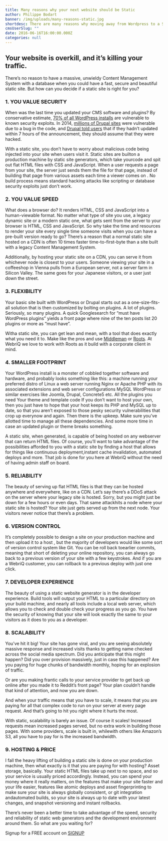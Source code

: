 ```yaml
---
title: Many reasons why your next website should be Static
author: Philippe Bodart
banner: /img/uploads/many-reasons-static.jpg
shortdesc: There are many reasons why moving away from Wordpress to a Static website approach makes sense
cmsUserSlug: ""
date: 2016-06-16T16:00:00.000Z
categories: null
---
```


## Your website is overkill, and it’s killing your traffic.

There’s no reason to have a massive, unwieldy Content Management System with a database when you could have a fast, secure and beautiful static site. But how can you decide if a static site is right for you?

###  1. YOU VALUE SECURITY

When was the last time you updated your CMS software and plugins? By conservative estimate, [70% of all WordPress installs](https://www.wpwhitesecurity.com/wordpress-security-news-updates/statistics-70-percent-wordpress-installations-vulnerable/) are vulnerable to known security exploits. In 2014, [millions of Drupal sites](https://blog.sucuri.net/2014/10/drupal-warns-every-drupal-7-website-was-compromised-unless-patched.html) were vulnerable due to a bug in the code, and [Drupal told users](https://www.drupal.org/PSA-2014-003) that if they hadn’t updated within 7 hours of the announcement, they should assume that they were hacked. 

With a static site, you don’t have to worry about malicious code being injected into your site when users visit it. Static sites are builton a production machine by static site generators, which take yourcode and spit out flat HTML files with CSS and JavaScript. When a user requests a page from your site, the server just sends them the file for that page, instead of building that page from various assets each time a viewer comes on . No build process means standard hacking attacks like scripting or database security exploits just don’t work.

###  2. YOU VALUE SPEED

What does a browser do? It renders HTML, CSS and JavaScript into a human-viewable format. No matter what type of site you use, a legacy dynamic site or a modern static one, what gets sent from the server to your browser is HTML, CSS and JavaScript. So why take the time and resources to render your site every single time someone visits when you can have a pre-built version ready to go? There’s a reason that a normal static site hosted on a CDN is often 10 times faster time-to-first-byte than a site built with a legacy Content Management System.

Additionally, by hosting your static site on a CDN, you can serve it from whichever node is closest to your users. Someone viewing your site in a coffeeshop in Vienna pulls from a European server, not a server farm in Silicon Valley. The same goes for your Japanese visitors, or a user just down the street.

###  3. FLEXIBILITY

Your basic site built with WordPress or Drupal starts out as a one-size-fits-all solution that is then customized by bolting on plugins. A lot of plugins. Seriously, so many plugins. A quick Googlesearch for “must have WordPress plugins” yields a front page where nine of the ten posts list 20 plugins or more as “must have”.

Witha static site, you can get lean and mean, with a tool that does exactly what you need it to. Make like the pros and use [Middleman](http://www.middlemanapp.com/) or [Roots](http://www.roots.cx/). At WebriQ we love to work with Roots as it build with a corporate client in mind.

###  4. SMALLER FOOTPRINT

Your WordPress install is a monster of cobbled together software and hardware, and probably looks something like this:
a machine running your preferred distro of Linux
a web server running Nginx or Apache
PHP with its associated extensions and web server configurations
MySQL
WordPress or similar exercises like Joomla, Drupal, Concrete5 etc.
All the plugins you need 
Your theme and template code
If you don’t want to host your own, then you just have to hope that your host keeps its PHP and MySQL up to date, so that you aren’t exposed to those pesky security vulnerabilities that crop up everynow and again. Then there is the upkeep. Make sure you’ve allotted time to manage all these dependencies. And some more time in case an updated plugin or theme breaks something.

A static site, when generated, is capable of being hosted on any webserver that can return HTML files. Of course, you’ll want to take advantage of the possibilities afforded to you with a static site by finding a host that allows for things like continuous deployment,instant cache invalidation, automated deploys and more. That job is done for you here at WebriQ without the need of having admin staff on board.

###  5. RELIABILITY

The beauty of serving up flat HTML files is that they can be hosted anywhere and everywhere, like on a CDN. Let’s say there’s a DDoS attack on the server where your legacy site is hosted. Sorry, but you might just be down for a few hours or even days. That same attackhits a node where your static site is hosted? Your site just gets served up from the next node. Your visitors never notice that there’s a problem.

###  6. VERSION CONTROL

It’s completely possible to design a site on your production machine and then upload it to a host , but the majority of developers would like some sort of version control system like Git. You can be roll back toearlier commits, meaning that short of deleting your online repository, you can always go back to a previous version of your site with a few keystrokes. And if you are a WebriQ customer, you can rollback to a previous deploy with just one click.

###  7. DEVELOPER EXPERIENCE

The beauty of using a static website generator is in the developer experience. Build tools will output your HTML to a particular directory on your build machine, and nearly all tools include a local web server, which allows you to check and double check your progress as you go. You have the security of knowing that your site will look exactly the same to your visitors as it does to you as a developer.

###  8. SCALABILITY

You’ve hit it big! Your site has gone viral, and you are seeing absolutely massive response and increased visits thanks to getting name checked across the social media spectrum. Did you anticipate that this might happen? Did you over provision massively, just in case this happened? Are you paying for huge chunks of bandwidth monthly, hoping for an explosion of traffic.

Or are you making frantic calls to your service provider to get back up online after you made it to Reddit’s front page? Your plan couldn’t handle that kind of attention, and now you are down.

And when your traffic means that you have to scale, it means that you are paying for all that complex code to run on your server at every page request. And that’s going to hit you right where it hurts the most.

With static, scalability is barely an issue. Of course it scales! Increased requests mean increased pages served, but no extra work in building those pages. With some providers, scale is built in, whilewith others like Amazon’s S3, all you have to pay for is the increased bandwidth.

###  9. HOSTING &amp; PRICE

I fall the heavy lifting of building a static site is done on your production machine, then what exactly is it that you are paying for with hosting? Asset storage, basically. Your static HTML files take up next to no space, and so your service is usually priced accordingly. Instead, you can spend your money where it really matters, on the features that make your site faster and your life easier, features like atomic deploys and asset fingerprinting to make sure your site is always globally consistent, or git integration andautomated builds, so your site is always up to date with your latest changes, and snapshot versioning and instant rollbacks.

There’s never been a better time to take advantage of the speed, security and reliability of static web generators and the development environment around them. So what are you waiting for?

Signup for a FREE account on [SIGNUP](http://app.webriq.com/sites/create)

 